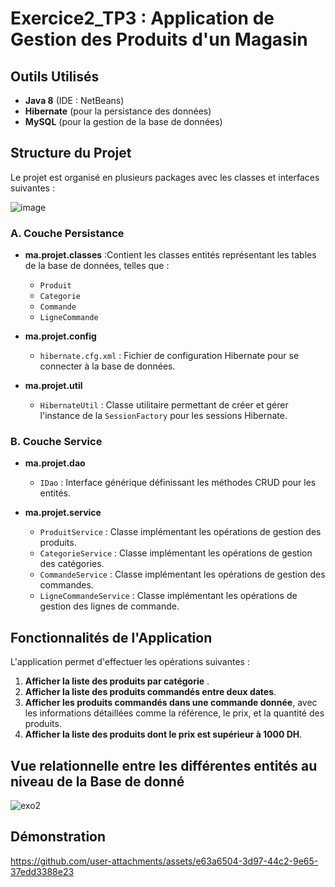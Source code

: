 # Exercice2_TP3 : Application de Gestion des Produits d'un Magasin


## Outils Utilisés
- **Java 8** (IDE : NetBeans)
- **Hibernate** (pour la persistance des données)
- **MySQL** (pour la gestion de la base de données)

## Structure du Projet
Le projet est organisé en plusieurs packages avec les classes et interfaces suivantes :

![image](https://github.com/user-attachments/assets/835b616e-065c-49be-9ec2-8d47b4ccd3b8)

### A. Couche Persistance
- **ma.projet.classes** :Contient les classes entités représentant les tables de la base de données, telles que :
    - `Produit`
    - `Categorie`
    - `Commande`
    - `LigneCommande`

- **ma.projet.config**
  - `hibernate.cfg.xml` : Fichier de configuration Hibernate pour se connecter à la base de données.

- **ma.projet.util**
  - `HibernateUtil` : Classe utilitaire permettant de créer et gérer l'instance de la `SessionFactory` pour les sessions Hibernate.

### B. Couche Service
- **ma.projet.dao**
  - `IDao` : Interface générique définissant les méthodes CRUD pour les entités.

- **ma.projet.service**
  - `ProduitService` : Classe implémentant les opérations de gestion des produits.
  - `CategorieService` : Classe implémentant les opérations de gestion des catégories.
  - `CommandeService` : Classe implémentant les opérations de gestion des commandes.
  - `LigneCommandeService` : Classe implémentant les opérations de gestion des lignes de commande.

## Fonctionnalités de l'Application
L'application permet d'effectuer les opérations suivantes :

1. **Afficher la liste des produits par catégorie** .
2. **Afficher la liste des produits commandés entre deux dates**.
3. **Afficher les produits commandés dans une commande donnée**, avec les informations détaillées comme la référence, le prix, et la quantité des produits.
4. **Afficher la liste des produits dont le prix est supérieur à 1000 DH**.

## Vue relationnelle entre les différentes entités au niveau de la Base de donné
![exo2](https://github.com/user-attachments/assets/532cfa4f-ecac-445c-a70e-686010235f54)



## Démonstration


https://github.com/user-attachments/assets/e63a6504-3d97-44c2-9e65-37edd3388e23


